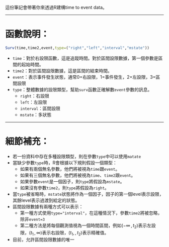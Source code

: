 這份筆記會帶著你來透過R建構time to event data。
- - -
# 函數說明：
``` r
Surv(time,time2,event,type=("right","left","interval","mstate"))
```
- `time`：對於右設限函數，這是追蹤時間。對於區間設限數據，第一個參數是區間的起始時間。
- `time2`：對於區間設限數據，這是區間的結束時間。
- `event`：表示事件發生狀態，通常0=右設限，1=事件發生，2=左設限，3=區間設限
- `type`：整體數據的設限類型，幫助`surv`函數正確解數`event`參數的訊息。
	- `right`：右設限
	- `left`：左設限
	- `interval`：區間設限
	- `mstate`：多狀態
- - -
# 細節補充：
- 若一份資料中存在多種設限類型，則在參數`type`中可以使用`matate`
- 當缺少參數`type`時，R會根據以下規則假設一個類型：
	- 如果有兩個無名參數，他們將被視為`time`跟`event`。
	- 如果有三個無名參數，他們將被視為`time`、`time2`跟`event`。
	- 如果參數`event`是一個因子，則`type`將假設為`mstate`。
	- 如果沒有參數`time2`，則`type`將假設為`right`。
- 當`type`被省略時，`mstate`狀態將作為一個因子，因子的第一個level表示設限，其餘level表示過渡到給定的狀態。
- 區間設限數據有兩種方式可以表示：
	- 第一種方式使用`type="interval"`，在這種情況下，參數`time2`將被忽略，除非`event=3`
	- 第二種方法是將每個觀測值視為一個時間區間，例如($-\infty\,,\,t_2$)表示左設限，($t_1\,,\,\infty$)表示右設限，($t_1,\,,\,t_2$)表示精確值。
- 目前，允許區間設限數據的唯一